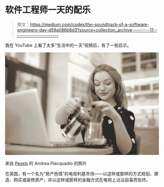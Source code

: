 # 软件工程师一天的配乐

> 原文：<https://medium.com/codex/the-soundtrack-of-a-software-engineers-day-d59a086b8d3?source=collection_archive---------11----------------------->

我在 YouTube 上看了太多“生活中的一天”视频后，有了一些启示。

![](img/07f324bf304eae69431c3688c0dc3192.png)

来自 [Pexels](https://www.pexels.com/photo/charming-woman-pouring-tea-into-glass-cup-in-cafe-3791274/?utm_content=attributionCopyText&utm_medium=referral&utm_source=pexels) 的 Andrea Piacquadio 的照片

在英国，有一个名为“房产色情”的电视利基市场——以这样或那样的方式规划、建造、购买或装修房产，并以这样或那样的金融方式在电视上沾沾自喜而告终。